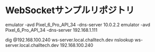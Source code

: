 # WebSocketサンプルリポジトリ


emulator -avd Pixel_6_Pro_API_34 -dns-server 10.0.2.2
emulator -avd Pixel_6_Pro_API_34 -dns-server 192.168.1.111

dig @192.168.100.240 ws-server.local.challtech.dev
nslookup ws-server.local.challtech.dev 192.168.100.240
